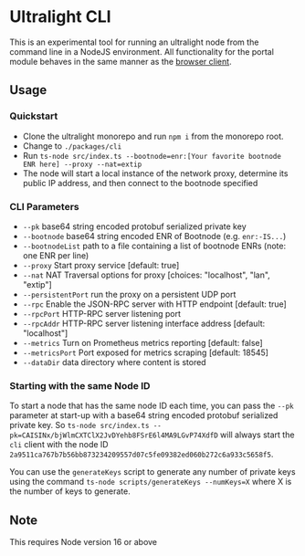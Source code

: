 # Ultralight CLI

This is an experimental tool for running an ultralight node from the command line in a NodeJS environment.  All functionality for the portal module behaves in the same manner as the [browser client](../browser-client).

## Usage

### Quickstart
- Clone the ultralight monorepo and run `npm i` from the monorepo root.
- Change to `./packages/cli`
- Run `ts-node src/index.ts --bootnode=enr:[Your favorite bootnode ENR here] --proxy --nat=extip`
- The node will start a local instance of the network proxy, determine its public IP address, and then connect to the bootnode specified

### CLI Parameters
 - `--pk`              base64 string encoded protobuf serialized private key 
 - `--bootnode`        base64 string encoded ENR of Bootnode  (e.g. `enr:-IS...`)
 - `--bootnodeList`    path to a file containing a list of bootnode ENRs (note: one ENR per line)
 - `--proxy`           Start proxy service  [default: true]          
 - `--nat`             NAT Traversal options for proxy [choices: "localhost", "lan", "extip"] 
-  `--persistentPort`  run the proxy on a persistent UDP port             
-  `--rpc`             Enable the JSON-RPC server with HTTP endpoint [default: true]
-  `--rpcPort`         HTTP-RPC server listening port             
-  `--rpcAddr`         HTTP-RPC server listening interface address [default: "localhost"]
-  `--metrics`         Turn on Prometheus metrics reporting [default: false]
-  `--metricsPort`     Port exposed for metrics scraping  [default: 18545]
-  `--dataDir`         data directory where content is stored        
### Starting with the same Node ID 

To start a node that has the same node ID each time, you can pass the `--pk` parameter at start-up with a base64 string encoded protobuf serialized private key.  So `ts-node src/index.ts --pk=CAISINx/bjWlmCXTClX2JvDYehb8FSrE6l4MA9LGvP74XdfD` will always start the `cli` client with the node ID `2a9511ca767b7b56bb873234209557d07c5fe09382ed060b272c6a933c5658f5`.

You can use the `generateKeys` script to generate any number of private keys using the command `ts-node scripts/generateKeys --numKeys=X` where X is the number of keys to generate.


## Note
This requires Node version 16 or above